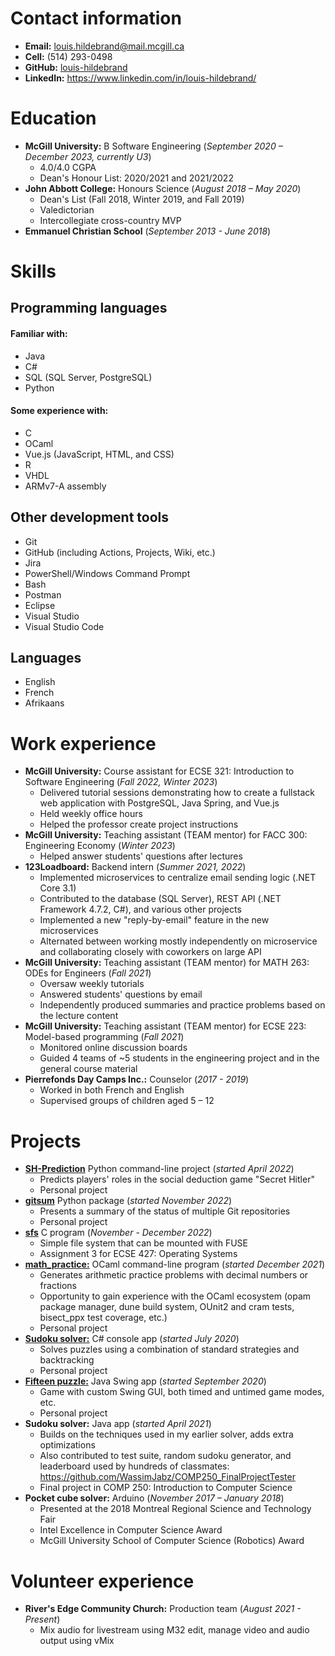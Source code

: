 # Contact information
- __Email:__ louis.hildebrand@mail.mcgill.ca
- __Cell:__ (514) 293-0498
- __GitHub:__ [louis-hildebrand](https://github.com/louis-hildebrand)
- __LinkedIn:__ https://www.linkedin.com/in/louis-hildebrand/

# Education
- __McGill University:__ B Software Engineering (_September 2020 – December 2023, currently U3_)
    - 4.0/4.0 CGPA
    - Dean's Honour List: 2020/2021 and 2021/2022
- __John Abbott College:__ Honours Science (_August 2018 – May 2020_)
    - Dean's List (Fall 2018, Winter 2019, and Fall 2019)
    - Valedictorian
    - Intercollegiate cross-country MVP
- __Emmanuel Christian School__ (_September 2013 - June 2018_)

# Skills
## Programming languages
#### Familiar with:
- Java
- C#
- SQL (SQL Server, PostgreSQL)
- Python

#### Some experience with:
- C
- OCaml
- Vue.js (JavaScript, HTML, and CSS)
- R
- VHDL
- ARMv7-A assembly

## Other development tools
- Git
- GitHub (including Actions, Projects, Wiki, etc.)
- Jira
- PowerShell/Windows Command Prompt
- Bash
- Postman
- Eclipse
- Visual Studio
- Visual Studio Code

## Languages
- English
- French
- Afrikaans

# Work experience
- __McGill University:__ Course assistant for ECSE 321: Introduction to Software Engineering (_Fall 2022, Winter 2023_)
    - Delivered tutorial sessions demonstrating how to create a fullstack web application with PostgreSQL, Java Spring, and Vue.js
    - Held weekly office hours
    - Helped the professor create project instructions
- __McGill University:__ Teaching assistant (TEAM mentor) for FACC 300: Engineering Economy (_Winter 2023_)
    - Helped answer students' questions after lectures
- __123Loadboard:__ Backend intern (_Summer 2021, 2022_)
    - Implemented microservices to centralize email sending logic (.NET Core 3.1)
    - Contributed to the database (SQL Server), REST API (.NET Framework 4.7.2, C#), and various other projects
    - Implemented a new "reply-by-email" feature in the new microservices
    - Alternated between working mostly independently on microservice and collaborating closely with coworkers on large API
- __McGill University:__ Teaching assistant (TEAM mentor) for MATH 263: ODEs for Engineers (_Fall 2021_)
    - Oversaw weekly tutorials
    - Answered students' questions by email
    - Independently produced summaries and practice problems based on the lecture content
- __McGill University:__ Teaching assistant (TEAM mentor) for ECSE 223: Model-based programming (_Fall 2021_)
    - Monitored online discussion boards
    - Guided 4 teams of ~5 students in the engineering project and in the general course material
- __Pierrefonds Day Camps Inc.:__ Counselor (_2017 - 2019_)
    - Worked in both French and English
    - Supervised groups of children aged 5 – 12

# Projects
- [__SH-Prediction__](https://github.com/louis-hildebrand/SH-Prediction) Python command-line project (_started April 2022_)
    - Predicts players' roles in the social deduction game "Secret Hitler"
    - Personal project
- [__gitsum__](https://pypi.org/project/gitsum/) Python package (_started November 2022_)
    - Presents a summary of the status of multiple Git repositories
    - Personal project
- [__sfs__](https://github.com/louis-hildebrand/sfs) C program (_November - December 2022_)
    - Simple file system that can be mounted with FUSE
    - Assignment 3 for ECSE 427: Operating Systems
- [__math\_practice:__](https://github.com/louis-hildebrand/math_practice) OCaml command-line program (_started December 2021_)
    - Generates arithmetic practice problems with decimal numbers or fractions
    - Opportunity to gain experience with the OCaml ecosystem (opam package manager, dune build system, OUnit2 and cram tests, bisect_ppx test coverage, etc.)
    - Personal project
- [__Sudoku solver:__](https://github.com/louis-hildebrand/Sudoku-Solver) C# console app (_started July 2020_)
    - Solves puzzles using a combination of standard strategies and backtracking
    - Personal project
- [__Fifteen puzzle:__](https://github.com/louis-hildebrand/Fifteen-Puzzle-Game) Java Swing app (_started September 2020_)
    - Game with custom Swing GUI, both timed and untimed game modes, etc.
    - Personal project
- __Sudoku solver:__ Java app (_started April 2021_)
    - Builds on the techniques used in my earlier solver, adds extra optimizations
        <!-- e.g. instead of passing over all cells to check for naked singles, assign values as soon as a cell gets down to 1 possible value -->
        <!-- e.g. only do one pass with analytical method before guessing -->
        <!-- e.g. use bitfields to store possible values instead of lists -->
    - Also contributed to test suite, random sudoku generator, and leaderboard used by hundreds of classmates: https://github.com/WassimJabz/COMP250_FinalProjectTester
    - Final project in COMP 250: Introduction to Computer Science
- __Pocket cube solver:__ Arduino (_November 2017 – January 2018_)
    - Presented at the 2018 Montreal Regional Science and Technology Fair 
    - Intel Excellence in Computer Science Award
    - McGill University School of Computer Science (Robotics) Award

# Volunteer experience
- __River's Edge Community Church:__ Production team (_August 2021 - Present_)
    - Mix audio for livestream using M32 edit, manage video and audio output using vMix

<!-- Can add a "Relevant Courses" section if needed -->
